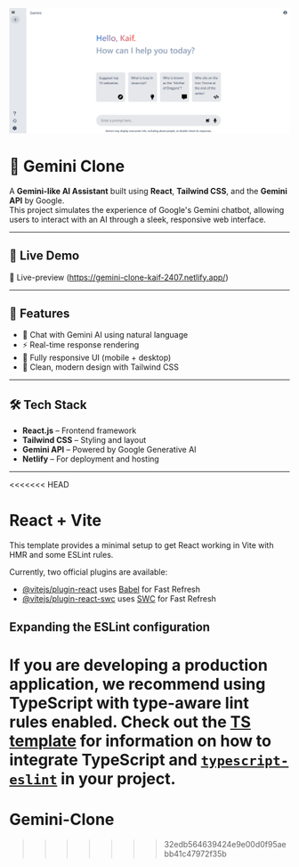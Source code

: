 ![image alt](https://github.com/kaif-2407/Gemini-Clone/blob/deb8087c58cc8601390a6aeabb4909620b6d9328/Screenshot%202025-04-29%20181125.png)




# 🌟 Gemini Clone

A **Gemini-like AI Assistant** built using **React**, **Tailwind CSS**, and the **Gemini API** by Google.  
This project simulates the experience of Google's Gemini chatbot, allowing users to interact with an AI through a sleek, responsive web interface.

---

## 🚀 Live Demo

🔗 Live-preview (https://gemini-clone-kaif-2407.netlify.app/)

---

## 🧠 Features

- 💬 Chat with Gemini AI using natural language
- ⚡ Real-time response rendering
- 📱 Fully responsive UI (mobile + desktop)
- 🎨 Clean, modern design with Tailwind CSS

---

## 🛠️ Tech Stack

- **React.js** – Frontend framework  
- **Tailwind CSS** – Styling and layout  
- **Gemini API** – Powered by Google Generative AI  
- **Netlify** – For deployment and hosting

---








<<<<<<< HEAD
# React + Vite

This template provides a minimal setup to get React working in Vite with HMR and some ESLint rules.

Currently, two official plugins are available:

- [@vitejs/plugin-react](https://github.com/vitejs/vite-plugin-react/blob/main/packages/plugin-react) uses [Babel](https://babeljs.io/) for Fast Refresh
- [@vitejs/plugin-react-swc](https://github.com/vitejs/vite-plugin-react/blob/main/packages/plugin-react-swc) uses [SWC](https://swc.rs/) for Fast Refresh

## Expanding the ESLint configuration

If you are developing a production application, we recommend using TypeScript with type-aware lint rules enabled. Check out the [TS template](https://github.com/vitejs/vite/tree/main/packages/create-vite/template-react-ts) for information on how to integrate TypeScript and [`typescript-eslint`](https://typescript-eslint.io) in your project.
=======
# Gemini-Clone
>>>>>>> 32edb564639424e9e00d0f95aebb41c47972f35b
